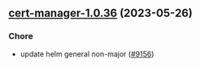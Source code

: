 

## [cert-manager-1.0.36](https://github.com/truecharts/charts/compare/cert-manager-1.0.35...cert-manager-1.0.36) (2023-05-26)

### Chore

- update helm general non-major ([#9156](https://github.com/truecharts/charts/issues/9156))
  
  
